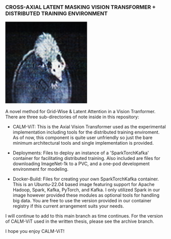 ### CROSS-AXIAL LATENT MASKING VISION TRANSFORMER + DISTRIBUTED TRAINING ENVIRONMENT

![A sample generated via CALM-ViT](CALM-ViT/samples/sample_14.png)

A novel method for Grid-Wise & Latent Attention in a Vision Tranformer. There are three sub-directories of note inside in this repository:

- CALM-ViT: This is the Axial Vision Transformer used as the experimental implementation including tools for the distributed training enviroment. As of now, this component is quite user unfriendly so just the bare minimum architectural tools and single implementation is provided.

- Deployments: Files to deploy an instance of a 'SparkTorchKafka' container for facilitating distributed training. Also included are files for downloading ImageNet-1k to a PVC, and a one-pod development environment for modeling.

- Docker-Build: Files for creating your own SparkTorchKafka container. This is an Ubuntu-22.04 based image featuring support for Apache Hadoop, Spark, Kafka, PyTorch, and Kafka. I only utilized Spark in our image however provided these modules as optional tools for handling big data. You are free to use the version provided in our container registry if this current arrangement suits your needs.

I will continue to add to this main branch as time continues. For the version of CALM-ViT used in the written thesis, please see the archive branch.

I hope you enjoy CALM-ViT!